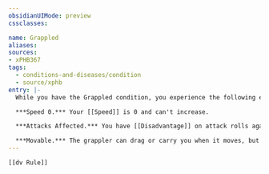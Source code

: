 ```yaml
---
obsidianUIMode: preview
cssclasses:

name: Grappled
aliases:
sources:
- xPHB367
tags:
  - conditions-and-diseases/condition
  - source/xphb
entry: |-
  While you have the Grappled condition, you experience the following effects.

  ***Speed 0.*** Your [[Speed]] is 0 and can't increase.

  ***Attacks Affected.*** You have [[Disadvantage]] on attack rolls against any target other than the grappler.

  ***Movable.*** The grappler can drag or carry you when it moves, but every foot of movement costs it 1 extra foot unless you are Tiny or two or more sizes smaller than it.
---
```


```meta-bind-embed
[[dv Rule]]
```